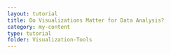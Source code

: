 ```yaml
---
layout: tutorial
title: Do Visualizations Matter for Data Analysis?
category: my-content
type: tutorial
folder: Visualization-Tools
---
```

